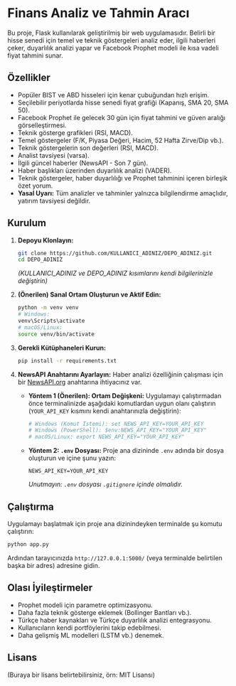 # Finans Analiz ve Tahmin Aracı

Bu proje, Flask kullanılarak geliştirilmiş bir web uygulamasıdır. Belirli bir hisse senedi için temel ve teknik göstergeleri analiz eder, ilgili haberleri çeker, duyarlılık analizi yapar ve Facebook Prophet modeli ile kısa vadeli fiyat tahmini sunar.

## Özellikler

*   Popüler BIST ve ABD hisseleri için kenar çubuğundan hızlı erişim.
*   Seçilebilir periyotlarda hisse senedi fiyat grafiği (Kapanış, SMA 20, SMA 50).
*   Facebook Prophet ile gelecek 30 gün için fiyat tahmini ve güven aralığı görselleştirmesi.
*   Teknik gösterge grafikleri (RSI, MACD).
*   Temel göstergeler (F/K, Piyasa Değeri, Hacim, 52 Hafta Zirve/Dip vb.).
*   Teknik göstergelerin son değerleri (RSI, MACD).
*   Analist tavsiyesi (varsa).
*   İlgili güncel haberler (NewsAPI - Son 7 gün).
*   Haber başlıkları üzerinden duyarlılık analizi (VADER).
*   Teknik göstergeler, haber duyarlılığı ve Prophet tahminini içeren birleşik özet yorum.
*   **Yasal Uyarı:** Tüm analizler ve tahminler yalnızca bilgilendirme amaçlıdır, yatırım tavsiyesi değildir.

## Kurulum

1.  **Depoyu Klonlayın:**
    ```bash
    git clone https://github.com/KULLANICI_ADINIZ/DEPO_ADINIZ.git
    cd DEPO_ADINIZ
    ```
    *(KULLANICI_ADINIZ ve DEPO_ADINIZ kısımlarını kendi bilgilerinizle değiştirin)*

2.  **(Önerilen) Sanal Ortam Oluşturun ve Aktif Edin:**
    ```bash
    python -m venv venv
    # Windows:
    venv\Scripts\activate
    # macOS/Linux:
    source venv/bin/activate
    ```

3.  **Gerekli Kütüphaneleri Kurun:**
    ```bash
    pip install -r requirements.txt
    ```

4.  **NewsAPI Anahtarını Ayarlayın:**
    Haber analizi özelliğinin çalışması için bir [NewsAPI.org](https://newsapi.org/) anahtarına ihtiyacınız var.
    *   **Yöntem 1 (Önerilen): Ortam Değişkeni:** Uygulamayı çalıştırmadan önce terminalinizde aşağıdaki komutlardan uygun olanı çalıştırın (`YOUR_API_KEY` kısmını kendi anahtarınızla değiştirin):
        ```bash
        # Windows (Komut İstemi): set NEWS_API_KEY=YOUR_API_KEY
        # Windows (PowerShell): $env:NEWS_API_KEY="YOUR_API_KEY"
        # macOS/Linux: export NEWS_API_KEY="YOUR_API_KEY"
        ```
    *   **Yöntem 2: `.env` Dosyası:** Proje ana dizininde `.env` adında bir dosya oluşturun ve içine şunu yazın:
        ```
        NEWS_API_KEY=YOUR_API_KEY
        ```
        *Unutmayın: `.env` dosyası `.gitignore` içinde olmalıdır.*

## Çalıştırma

Uygulamayı başlatmak için proje ana dizinindeyken terminalde şu komutu çalıştırın:
```bash
python app.py
```
Ardından tarayıcınızda `http://127.0.0.1:5000/` (veya terminalde belirtilen başka bir adres) adresine gidin.

## Olası İyileştirmeler

*   Prophet modeli için parametre optimizasyonu.
*   Daha fazla teknik gösterge eklemek (Bollinger Bantları vb.).
*   Türkçe haber kaynakları ve Türkçe duyarlılık analizi entegrasyonu.
*   Kullanıcıların kendi portföylerini takip edebilmesi.
*   Daha gelişmiş ML modelleri (LSTM vb.) denemek.

## Lisans

(Buraya bir lisans belirtebilirsiniz, örn: MIT Lisansı) 